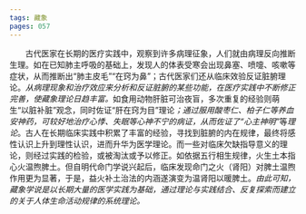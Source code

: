 ```yaml
---
tags: 藏象
pages: 057
---
```

&emsp;&emsp;古代医家在长期的医疗实践中，观察到许多病理征象，人们就由病理反向推断生理。如在已知肺主呼吸的基础上，发现人的体表受寒会出现鼻塞、喷嚏、咳嗽等症状，从而推断出“肺主皮毛”“在窍为鼻”；古代医家们还从临床效验反证脏腑理论。<dfn>从病理现象和治疗效应来分析和反证脏腑的某些功能，在医疗实践中不断修正完善，使藏象理论日趋丰富。</dfn>如食用动物肝脏可治夜盲，多次重复的经验则萌生“以脏补脏”观念，同时佐证“肝在窍为目”理论<dfn>；通过服用酸枣仁、柏子仁等养血安神药，可较好地治疗心悸、失眠等心神不宁的病证，从而佐证了“心主神明”</dfn>等<dfn>理论</dfn>。古人在长期临床实践中积累了丰富的经验，寻找到脏腑的内在规律，最终将感性认识上升到理性认识，进而升华为医学理论。而一些对临床欠缺指导意义的理论，则经过实践的检验，或被淘汰或予以修正。如依据五行相生规律，火生土本指心火温煦脾土。但自明代命门学说兴起后，临床发现命门之火（肾阳）对脾土温煦作用更为显著，于是，益火补土治法的内涵遂演变为温肾阳以暖脾土。<dfn>由此可知，藏象学说是以长期大量的医学实践为基础，通过理论与实践结合、反复探索而建立的关于人体生命活动规律的系统理论。</dfn>